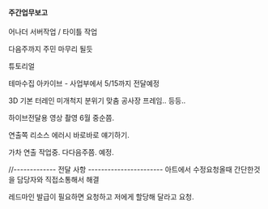 
#### 주간업무보고

어나더 서버작업 / 타이틀 작업

다음주까지 주민 마무리 될듯

튜토리얼 

테마수집 아카이브 - 사업부에서 5/15까지 전달예정

3D 기본 터레인 미개척지 분위기 맞춤
공사장 프레임.. 등등..

하이브전달용 영상 촬영 6월 중순쯤.

연출쪽 리소스 에러시 바로바로 얘기하기. 

가차 연출 작업중. 다다음주쯤. 예정.

//-------------   전달 사항  -----------------------
아트에서 수정요청올때
간단한것을 담당자와 직접소통해서 해결

레드마인 발급이 필요하면 요청하고
저에게 할당해 달라고 요청. 